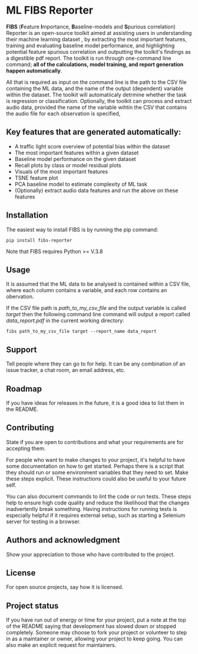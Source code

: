 # ML FIBS Reporter
**FIBS** (**F**eature **I**mportance, **B**aseline-models and **S**purious correlation) Reporter is an open-source toolkit aimed at assisting users in understanding their machine learning dataset , by extracting the most important features, training and evaluating baseline model performance, and highlighting potential feature spurious correlation and outputting the toolkit's findings as a digestible pdf report. The toolkit is run through one-command line command; **all of the calculations, model training, and report generation happen automatically**.

All that is required as input on the command line is the path to the CSV file containing the ML data, and the name of the output (dependent) variable within the dataset. The toolkit will automatiicaly detrmine whether the task is regression or classification. Optionally, the toolkit can process and extract audio data, provided the name of the variable wihtin the CSV that contains the audio file for each observation is specified,

## Key features that are generated automatically:
- A traffic light score overview of potential bias within the dataset
- The most important features within a given dataset
- Baseline model performance on the given dataset 
- Recall plots by class or model residual plots
- Visuals of the most important features
- TSNE feature plot
- PCA baseline model to estimate complexity of ML task
- (Optionally) extract audio data features and run the above on these features

## Installation
The easiest way to install FIBS is by running the pip command:
```
pip install fibs-reporter
```

Note that FIBS requires Python >= V.3.8

## Usage
It is assumed that the ML data to be analysed is contained within a CSV file, where each column contains a variable, and each row contains an obervation. 

If the CSV file path is _path_to_my_csv_file_ and the output variable is called _target_ then the following command line command will output a report called _data_report.pdf_ in the current working directory:

```
fibs path_to_my_csv_file target --report_name data_report
```

## Support
Tell people where they can go to for help. It can be any combination of an issue tracker, a chat room, an email address, etc.

## Roadmap
If you have ideas for releases in the future, it is a good idea to list them in the README.

## Contributing
State if you are open to contributions and what your requirements are for accepting them.

For people who want to make changes to your project, it's helpful to have some documentation on how to get started. Perhaps there is a script that they should run or some environment variables that they need to set. Make these steps explicit. These instructions could also be useful to your future self.

You can also document commands to lint the code or run tests. These steps help to ensure high code quality and reduce the likelihood that the changes inadvertently break something. Having instructions for running tests is especially helpful if it requires external setup, such as starting a Selenium server for testing in a browser.

## Authors and acknowledgment
Show your appreciation to those who have contributed to the project.

## License
For open source projects, say how it is licensed.

## Project status
If you have run out of energy or time for your project, put a note at the top of the README saying that development has slowed down or stopped completely. Someone may choose to fork your project or volunteer to step in as a maintainer or owner, allowing your project to keep going. You can also make an explicit request for maintainers.
